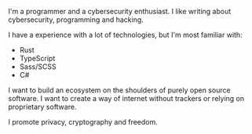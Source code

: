 I'm a programmer and a cybersecurity enthusiast. I like writing about cybersecurity, programming and hacking.

I have a experience with a lot of technologies, but I'm most familiar with:
- Rust
- TypeScript
- Sass/SCSS
- C#

I want to build an ecosystem on the shoulders of purely open source software. I want to create a way of internet without trackers or relying on proprietary software. 

I promote privacy, cryptography and freedom.
